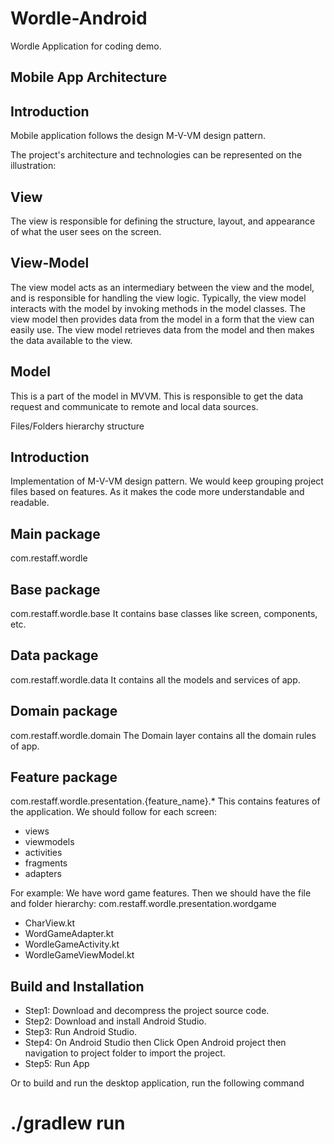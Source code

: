 # Wordle-Android
Wordle Application for coding demo.

## Mobile App Architecture

## Introduction

Mobile application follows the design M-V-VM design pattern.

The project's architecture and technologies can be represented on the illustration:


## View

The view is responsible for defining the structure, layout, and appearance of what the user sees on the screen.

## View-Model

The view model acts as an intermediary between the view and the model, and is responsible for handling the view logic. Typically, the view model interacts with the model by invoking methods in the model classes. The view model then provides data from the model in a form that the view can easily use. The view model retrieves data from the model and then makes the data available to the view.

## Model

This is a part of the model in MVVM. This is responsible to get the data request and communicate to remote and local data sources.

Files/Folders hierarchy structure

## Introduction

Implementation of M-V-VM design pattern. We would keep grouping project files based on features. As it makes the code more understandable and readable.

## Main package

com.restaff.wordle

## Base package

com.restaff.wordle.base
It contains base classes like screen, components, etc.

## Data package

com.restaff.wordle.data
It contains all the models and services of app.

## Domain package
com.restaff.wordle.domain
The Domain layer contains all the domain rules of app.

## Feature package
com.restaff.wordle.presentation.{feature_name}.*
This contains features of the application. We should follow for each screen:

- views
- viewmodels
- activities
- fragments
- adapters

For example: We have word game features. Then we should have the file and folder hierarchy:
com.restaff.wordle.presentation.wordgame
 - CharView.kt
 - WordGameAdapter.kt
 - WordleGameActivity.kt
 - WordleGameViewModel.kt

## Build and Installation
- Step1: Download and decompress the project source code.
- Step2: Download and install Android Studio.
- Step3: Run Android Studio.
- Step4: On Android Studio then Click Open Android project then navigation to project folder to import the project.
- Step5: Run App

Or to build and run the desktop application, run the following command
# ./gradlew run
